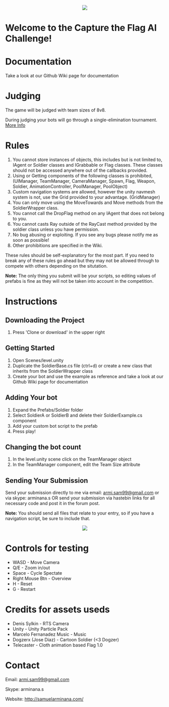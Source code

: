
<p align="center">
<img src="http://samuelarminana.com/u/38_20_03_2017.png"/>
</p>

# Welcome to the Capture the Flag AI Challenge!

# Documentation
Take a look at our Github Wiki page for documentation

# Judging
The game will be judged with team sizes of 8v8.

During judging your bots will go through a single-elimination tournament. [More Info](https://www.wikiwand.com/en/Single-elimination_tournament)

# Rules
1. You cannot store instances of objects, this includes but is not limited to, IAgent or Soldier classes and IGrabbable or Flag classes. These classes should not be accessed anywhere out of the callbacks provided.
2. Using or Getting components of the following classes is prohibited, (UIManager, TeamManager, CameraManager, Spawn, Flag, Weapon, Soldier, AnimationController, PoolManager, PoolObject)
3. Custom navigation systems are allowed, however the unity navmesh system is not, use the Grid provided to your advantage. (GridManager)
4. You can only move using the MoveTowards and Move methods from the SoldierWrapper class.
5. You cannot call the DropFlag method on any IAgent that does not belong to you.
5. You cannot casts Ray outside of the RayCast method provided by the soldier class unless you have permission.
7. No bug abusing or exploiting. If you see any bugs please notify me as soon as possible!
8. Other prohibitions are specified in the Wiki.

These rules should be self-explanatory for the most part. If you need to break any of these rules go ahead but they may not be allowed through to compete with others depending on the situtation.

**Note:** The only thing you submit will be your scripts, so editing values of prefabs is fine as they will not be taken into account in the competition.

# Instructions

## Downloading the Project
1. Press 'Clone or download' in the upper right

## Getting Started
1. Open Scenes/level.unity
2. Duplicate the SoldierBase.cs file (ctrl+d) or create a new class that inherits from the SoldierWrapper class
3. Create your bot and use the example as reference and take a look at our Github Wiki page for documentation

## Adding Your bot
1. Expand the Prefabs/Soldier folder
2. Select SoldierA or SoldierB and delete their SoldierExample.cs component
3. Add your custom bot script to the prefab
4. Press play!

## Changing the bot count
1. In the level.unity scene click on the TeamManager object
2. In the TeamManager component, edit the Team Size attribute

## Sending Your Submission
Send your submission directly to me via email: armi.sam99@gmail.com or via skype: arminana.s OR send your submission via hastebin links for all necessary code and post it in the forum post.

**Note:** You should send all files that relate to your entry, so if you have a navigation script, be sure to include that.

<p align="center">
<img src="http://samuelarminana.com/u/30_20_03_2017.png"/>
</p>

# Controls for testing
- WASD - Move Camera
- Q/E - Zoom in/out
- Space - Cycle Spectate
- Right Mouse Btn - Overview
- H - Reset
- G - Restart

# Credits for assets useds
- Denis Sylkin - RTS Camera
- Unity - Unity Particle Pack
- Marcelo Fernanadez Music - Music
- Dogzerx (Jose Diaz) - Cartoon Soldier      (<3 Dogzer)
- Telecaster - Cloth animation based Flag 1.0

# Contact
Email: armi.sam99@gmail.com

Skype: arminana.s

Website: http://samuelarminana.com/
